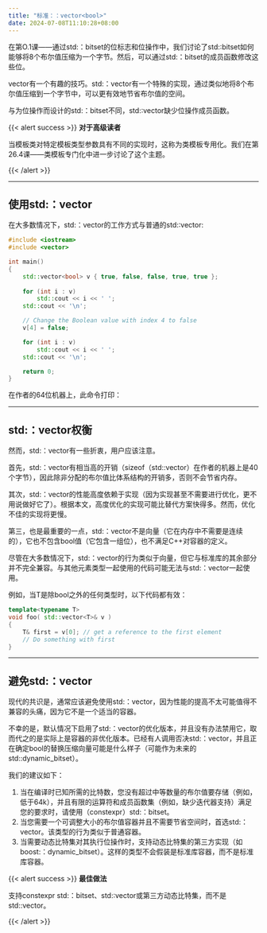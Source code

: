 ```yaml
---
title: "标准：：vector<bool>"
date: 2024-07-08T11:10:28+08:00
---
```


在第O.1课——通过std:：bitset的位标志和位操作中，我们讨论了std:∶bitset如何能够将8个布尔值压缩为一个字节。然后，可以通过std:：bitset的成员函数修改这些位。

vector有一个有趣的技巧。std:：vector<bool>有一个特殊的实现，通过类似地将8个布尔值压缩到一个字节中，可以更有效地节省布尔值的空间。

与为位操作而设计的std:：bitset不同，std:∶vector<bool>缺少位操作成员函数。

{{< alert success >}}
**对于高级读者**

当模板类对特定模板类型参数具有不同的实现时，这称为类模板专用化。我们在第26.4课——类模板专门化中进一步讨论了这个主题。

{{< /alert >}}

***
## 使用std:：vector<bool>

在大多数情况下，std:：vector<bool>的工作方式与普通的std:∶vector:

```C++
#include <iostream>
#include <vector>

int main()
{
    std::vector<bool> v { true, false, false, true, true };
    
    for (int i : v)
        std::cout << i << ' ';
    std::cout << '\n';

    // Change the Boolean value with index 4 to false
    v[4] = false;

    for (int i : v)
        std::cout << i << ' ';
    std::cout << '\n';

    return 0;
}
```

在作者的64位机器上，此命令打印：

***
## std:：vector<bool>权衡

然而，std:：vector<bool>有一些折衷，用户应该注意。

首先，std:：vector<bool>有相当高的开销（sizeof（std::vector<bool>）在作者的机器上是40个字节），因此除非分配的布尔值比体系结构的开销多，否则不会节省内存。

其次，std:：vector<bool>的性能高度依赖于实现（因为实现甚至不需要进行优化，更不用说做好它了）。根据本文，高度优化的实现可能比替代方案快得多。然而，优化不佳的实现将更慢。

第三，也是最重要的一点，std:：vector<bool>不是向量（它在内存中不需要是连续的），它也不包含bool值（它包含一组位），也不满足C++对容器的定义。

尽管在大多数情况下，std:：vector<bool>的行为类似于向量，但它与标准库的其余部分并不完全兼容。与其他元素类型一起使用的代码可能无法与std:：vector<bool>一起使用。

例如，当T是除bool之外的任何类型时，以下代码都有效：

```C++
template<typename T>
void foo( std::vector<T>& v )
{
    T& first = v[0]; // get a reference to the first element
    // Do something with first
}
```

***
## 避免std:：vector<bool>

现代的共识是，通常应该避免使用std:：vector<bool>，因为性能的提高不太可能值得不兼容的头痛，因为它不是一个适当的容器。

不幸的是，默认情况下启用了std:：vector<bool>的优化版本，并且没有办法禁用它，取而代之的是实际上是容器的非优化版本。已经有人调用否决std:：vector<bool>，并且正在确定bool的替换压缩向量可能是什么样子（可能作为未来的std::dynamic_bitset）。

我们的建议如下：

1. 当在编译时已知所需的比特数，您没有超过中等数量的布尔值要存储（例如，低于64k），并且有限的运算符和成员函数集（例如，缺少迭代器支持）满足您的要求时，请使用（constexpr）std:：bitset。
2. 当您需要一个可调整大小的布尔值容器并且不需要节省空间时，首选std:：vector<char>。该类型的行为类似于普通容器。
3. 当需要动态比特集对其执行位操作时，支持动态比特集的第三方实现（如boost:：dynamic_bitset）。这样的类型不会假装是标准库容器，而不是标准库容器。


{{< alert success >}}
**最佳做法**

支持constexpr std:：bitset、std:∶vector<char>或第三方动态比特集，而不是std::vector<bool>。

{{< /alert >}}

